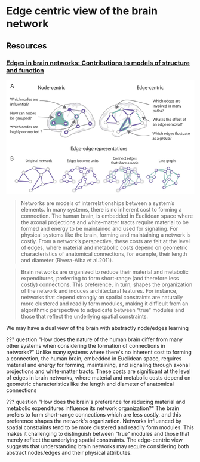 # Edge centric view of the brain network

## Resources
### [Edges in brain networks: Contributions to models of structure and function](https://direct.mit.edu/netn/article/6/1/1/106931/Edges-in-brain-networks-Contributions-to-models-of)

![](fig/edge_centric_0.png)

> Networks are models of interrelationships between a system’s elements. In many systems, there is no inherent cost to forming a connection. The human brain, is embedded in Euclidean space where the axonal projections and white-matter tracts require material to be formed and energy to be maintained and used for signaling. For physical systems like the brain, forming and maintaining a network is costly. From a network’s perspective, these costs are felt at the level of edges, where material and metabolic costs depend on geometric characteristics of anatomical connections, for example, their length and diameter (Rivera-Alba et al.2011).

> Brain networks are organized to reduce their material and metabolic expenditures, preferring to form short-range (and therefore less costly) connections. This preference, in turn, shapes the organization of the network and induces architectural features. For instance, networks that depend strongly on spatial constraints are naturally more clustered and readily form modules, making it difficult from an algorithmic perspective to adjudicate between “true” modules and those that reflect the underlying spatial constraints.

We may have a dual view of the brain with abstractly node/edges learning

??? question "How does the nature of the human brain differ from many other systems when considering the formation of connections in networks?"
    Unlike many systems where there's no inherent cost to forming a connection, the human brain, embedded in Euclidean space, requires material and energy for forming, maintaining, and signaling through axonal projections and white-matter tracts. These costs are significant at the level of edges in brain networks, where material and metabolic costs depend on geometric characteristics like the length and diameter of anatomical connections

??? question "How does the brain's preference for reducing material and metabolic expenditures influence its network organization?"
    The brain prefers to form short-range connections which are less costly, and this preference shapes the network's organization. Networks influenced by spatial constraints tend to be more clustered and readily form modules. This makes it challenging to distinguish between "true" modules and those that merely reflect the underlying spatial constraints. The edge-centric view suggests that understanding brain networks may require considering both abstract nodes/edges and their physical attributes.
